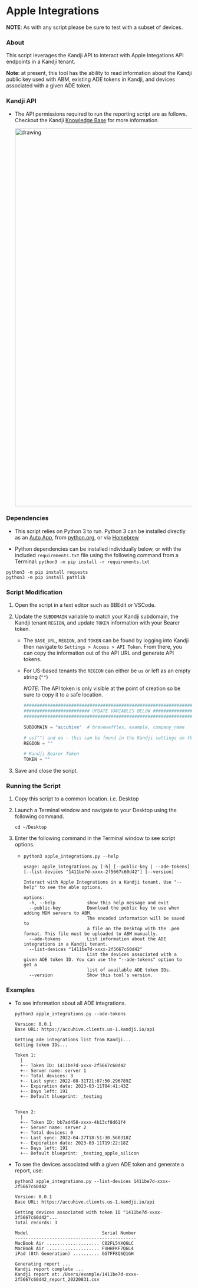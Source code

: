# Apple Integrations

**NOTE**: As with any script please be sure to test with a subset of devices.

### About

This script leverages the Kandji API to interact with Apple Integations API endpoints in a Kandji tenant.

**Note**: at present, this tool has the ability to read information about the Kandji public key used with ABM, existing ADE tokens in Kandji, and devices associated with a given ADE token.

### Kandji API

- The API permissions required to run the reporting script are as follows. Checkout the Kandji [Knowledge Base](https://support.kandji.io) for more information.

    <img src="images/api_permissions_required.png" alt="drawing" width="1024"/>

### Dependencies

- This script relies on Python 3 to run. Python 3 can be installed directly as an [Auto App](https://support.kandji.io/kb/auto-apps-overview), from [python.org](https://www.python.org/downloads/), or via [Homebrew](https://brew.sh)

- Python dependencies can be installed individually below, or with the included `requirements.txt` file using the following command from a Terminal: `python3 -m pip install -r requirements.txt`

```
python3 -m pip install requests
python3 -m pip install pathlib
```

### Script Modification

1. Open the script in a text editor such as BBEdit or VSCode.
1. Update the `SUBDOMAIN` variable to match your Kandji subdomain, the Kandji tenant `REGION`, and update `TOKEN` information with your Bearer token.

    - The `BASE_URL`, `REGION`, and `TOKEN` can be found by logging into Kandji then navigate to `Settings > Access > API Token`. From there, you can copy the information out of the API URL and generate API tokens.
    - For US-based tenants the `REGION` can either be `us` or left as an empty string (`""`)

        *NOTE*: The API token is only visible at the point of creation so be sure to copy it to a safe location.

        ```python
        ########################################################################################
        ######################### UPDATE VARIABLES BELOW #######################################
        ########################################################################################

        SUBDOMAIN = "accuhive"  # bravewaffles, example, company_name

        # us("") and eu - this can be found in the Kandji settings on the Access tab
        REGION = ""

        # Kandji Bearer Token
        TOKEN = ""
        ```

1. Save and close the script.

### Running the Script

1. Copy this script to a common location. i.e. Desktop
2. Launch a Terminal window and navigate to your Desktop using the following command.

    `cd ~/Desktop`

3. Enter the following command in the Terminal window to see script options.

    - `python3 apple_integrations.py --help`

        ```
       usage: apple_integrations.py [-h] [--public-key | --ade-tokens] [--list-devices "1411be7d-xxxx-2f5667c60d42"] [--version]

        Interact with Apple Integrations in a Kandji tenant. Use "--help" to see the able options.
        
        options:
          -h, --help            show this help message and exit
          --public-key          Download the public key to use when adding MDM servers to ABM. 
                                The encoded information will be saved to 
                                a file on the Desktop with the .pem format. This file must be uploaded to ABM manually.
          --ade-tokens          List information about the ADE integrations in a Kandji tenant.
          --list-devices "1411be7d-xxxx-2f5667c60d42"
                                List the devices associated with a given ADE token ID. You can use the "--ade-tokens" option to get a 
                                list of available ADE token IDs.
          --version             Show this tool's version.
        ```

### Examples

- To see information about all ADE integrations.

    ```
    python3 apple_integrations.py --ade-tokens

    Version: 0.0.1
    Base URL: https://accuhive.clients.us-1.kandji.io/api
    
    Getting ade integrations list from Kandji...
    Getting token IDs...
    
    Token 1:
      |
      +-- Token ID: 1411be7d-xxxx-2f5667c60d42
      +-- Server name: server 1
      +-- Total devices: 3
      +-- Last sync: 2022-08-31T21:07:50.296789Z
      +-- Expiration date: 2023-03-11T04:41:43Z
      +-- Days left: 191
      +-- Default blueprint: _testing
    
    
    Token 2:
      |
      +-- Token ID: bb7ad458-xxxx-4b13cf8d61f4
      +-- Server name: server 2
      +-- Total devices: 0
      +-- Last sync: 2022-04-27T18:51:30.560318Z
      +-- Expiration date: 2023-03-11T19:22:18Z
      +-- Days left: 191
      +-- Default blueprint: _testing_apple_silicon
    ```
    
- To see the devices associated with a given ADE token and generate a report, use:

    ```
    python3 apple_integrations.py --list-devices 1411be7d-xxxx-2f5667c60d42

    Version: 0.0.1
    Base URL: https://accuhive.clients.us-1.kandji.io/api
    
    Getting devices associated with token ID "1411be7d-xxxx-2f5667c60d42"...
    Total records: 3
    
    Model                            Serial Number
    ----------------------------------------------
    MacBook Air .................... C02FL5YXQ6LC
    MacBook Air .................... FVHHFKF7Q6L4
    iPad (8th Generation) .......... GG7FF8QSQ1GH
    
    Generating report ...
    Kandji report complete ...
    Kandji report at: /Users/example/1411be7d-xxxx-2f5667c60d42_report_20220831.csv
    ```
